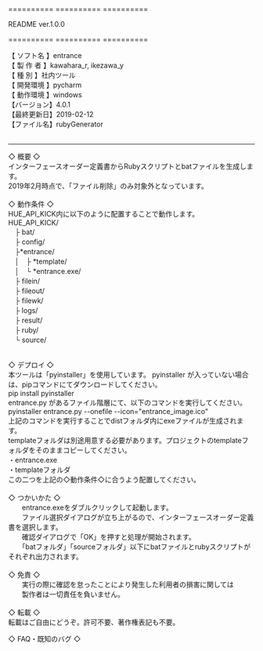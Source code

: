 ========== ========== ==========

  README  ver.1.0.0

========== ========== ==========

【 ソフト名 】entrance<br>
【 製 作 者 】kawahara_r, ikezawa_y<br>
【  種  別  】社内ツール<br>
【 開発環境 】pycharm<br>
【 動作環境 】windows<br>
【バージョン】4.0.1<br>
【最終更新日】2019-02-12<br>
【ファイル名】rubyGenerator<br>
<br>
---------- ----------
◇ 概要 ◇<br>
インターフェースオーダー定義書からRubyスクリプトとbatファイルを生成します。<br>
2019年2月時点で、「ファイル削除」のみ対象外となっています。<br>
<br>
◇ 動作条件 ◇<br>
HUE_API_KICK内に以下のように配置することで動作します。<br>
HUE_API_KICK/ <br>
　├ bat/ <br>
　├ config/<br>
　├*entrance/<br>
　│　├ *template/<br>
　│　└ *entrance.exe/<br>
　├ filein/<br>
　├ fileout/<br>
　├ filewk/<br>
　├ logs/<br>
　├ result/<br>
　├ ruby/<br>
　└ source/<br>

<br>
◇ デプロイ ◇<br>
    本ツールは「pyinstaller」を使用しています。
    pyinstaller が入っていない場合は、pipコマンドにてダウンロードしてください。<br>
        pip install pyinstaller<br>
    entrance.py があるファイル階層にて、以下のコマンドを実行してください。<br>
        pyinstaller entrance.py --onefile --icon="entrance_image.ico"<br>
    上記のコマンドを実行することでdistフォルダ内にexeファイルが生成されます。<br>
    templateフォルダは別途用意する必要があります。プロジェクトのtemplateフォルダをそのままコピーしてください。<br>
    ・entrance.exe<br>
    ・templateフォルダ<br>
    この二つを上記の◇動作条件◇に合うよう配置してください。<br>
    
<br>
◇ つかいかた ◇<br>
　　entrance.exeをダブルクリックして起動します。<br>
　　ファイル選択ダイアログが立ち上がるので、インターフェースオーダー定義書を選択します。<br>
　　確認ダイアログで「OK」を押すと処理が開始されます。<br>
　　「batフォルダ」「sourceフォルダ」以下にbatファイルとrubyスクリプトがそれぞれ出力されます。<br>
<br>
◇ 免責 ◇<br>
　　実行の際に確認を怠ったことにより発生した利用者の損害に関しては<br>
　　製作者は一切責任を負いません。<br>

<br>
◇ 転載 ◇<br>
   転載はご自由にどうぞ。許可不要、著作権表記も不要。<br>

◇ FAQ・既知のバグ ◇<br>
<br>
